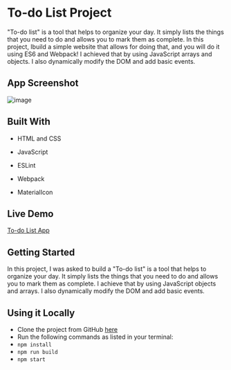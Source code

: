 # To-do List Project

"To-do list" is a tool that helps to organize your day. It simply lists the things that you need to do and allows you to mark them as complete.
In this project, Ibuild a simple website that allows for doing that, and you will do it using ES6 and Webpack!
I achieved that by using JavaScript arrays and objects. I also dynamically modify the DOM and add basic events.

## App Screenshot

![image](https://user-images.githubusercontent.com/50941074/144613954-87d117a3-2669-4b42-8866-25f74be3bb3d.png)

## Built With

- HTML and CSS

- JavaScript

- ESLint

- Webpack

- MaterialIcon

## Live Demo

<a href="https://amadukamara.github.io/todo-list/dist/">To-do List App</a>

## Getting Started

In this project, I was asked to build a "To-do list" is a tool that helps to organize your day.
It simply lists the things that you need to do and allows you to mark them as complete.
I achieve that by using JavaScript objects and arrays.
I also dynamically modify the DOM and add basic events.

## Using it Locally

- Clone the project from GitHub <a href="https://github.com/AmaduKamara/todo-list.git">here<a/>
- Run the following commands as listed in your terminal:
- `npm install`
- `npm run build`
- `npm start`



